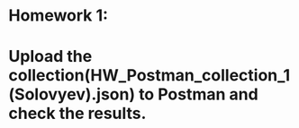 # Homework 1: 
# Upload the collection(HW_Postman_collection_1(Solovyev).json) to Postman and check the results.
